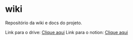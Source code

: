 # wiki
Repositório da wiki e docs do projeto.

Link para o drive: [Clique aqui](https://drive.google.com/drive/u/1/folders/1Dulk2T3fEO2uINyhAj7OCuk09NegAW2g)
Link para o notion: [Clique aqui](https://tan-bicycle-61b.notion.site/OBSat-83d50dc4ee0a447ba272fefc56f17cac)
